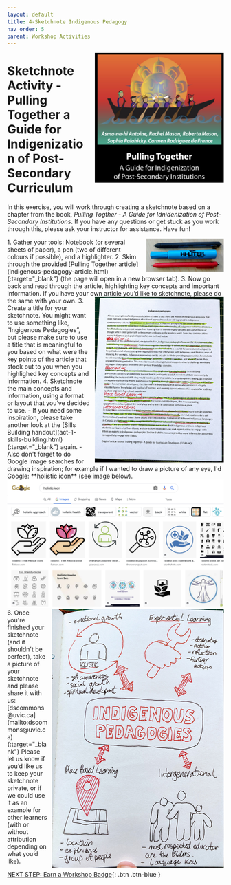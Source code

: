 ```yaml
---
layout: default
title: 4-Sketchnote Indigenous Pedagogy
nav_order: 5
parent: Workshop Activities
---
```


<img src="images/act-4/pulling-together.png" alt="Pulling Together" style="float:right;width:300px;margin-left:10px;">

# Sketchnote Activity - Pulling Together a Guide for Indigenization of Post-Secondary Curriculum

In this exercise, you will work through creating a sketchnote based on a chapter from the book, _Pulling Togther - A Guide for Idnidenization of Post-Secondary Institutions_. If you have any questions or get stuck as you work through this, please ask your instructor for assistance.  Have fun!

<img src="images/act-2/pens.png" alt="pens" style="float:right;width:180px;margin-left:10px;">
1.  Gather your tools: Notebook (or several sheets of paper), a pen (two of different colours if possible), and a highlighter. 
2.  Skim through the provided [Pulling Together article](indigenous-pedagogy-article.html){:target="_blank"} (the page will open in a new browser tab).
3.  Now go back and read through the article, highlighting key concepts and important information. If you have your own article you’d like to sketchnote, please do the same with your own.
<img src="images/act-4/pulling-together-article.jpg" alt="highlighted text" style="float:right;width:300px;margin-left:10px;">
3.  Create a title for your sketchnote. You might want to use something like, “Ingigenous Pedagogies”, but please make sure to use a title that is meaningful to you based on what were the key points of the article that stook out to you when you highlighed key concepts and information.
4.  Sketchnote the main concepts and information, using a format or layout that you’ve decided to use. 
  - If you need some inspiration, please take another look at the [Sills Building handout](act-1-skills-building.html){:target="_blank"} again. 
  - Also don't forget to do Google image searches for drawing inspiration; for example if I wanted to draw a picture of any eye, I'd Google: **holistic icon** (see image below).
<img src="images/act-4/holistic-clip-art.png" alt="Google image search holistic clip art">
<img src="images/act-4/indigenous-pedagogies-sketch.jpg" alt="sketchnote of indiginous pedagogy article" style="float:right;width:400px;margin-left:10px;">
6.  Once you're finished your sketchnote (and it shouldn't be perfect), take a picture of your sketchnote and please share it with us: [dscommons@uvic.ca](mailto:dscommons@uvic.ca){:target="_blank"}
Please let us know if you’d like us to keep your sketchnote private, or if we could use it as an example for other learners (with or without attribution depending on what you’d like).

[NEXT STEP: Earn a Workshop Badge](informal-credentials.html){: .btn .btn-blue }
